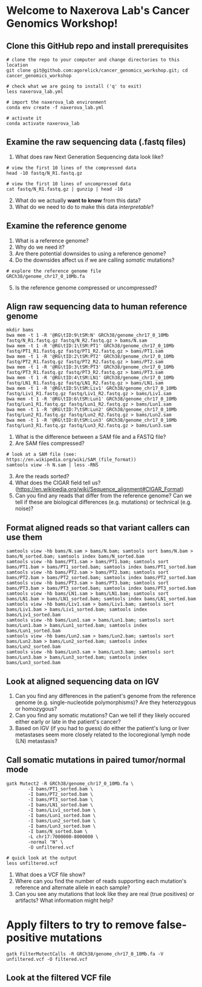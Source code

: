 # Welcome to Naxerova Lab's Cancer Genomics Workshop!

## Clone this GitHub repo and install prerequisites

```
# clone the repo to your computer and change directories to this location
git clone git@github.com:agorelick/cancer_genomics_workshop.git; cd cancer_genomics_workshop

# check what we are going to install ('q' to exit)
less naxerova_lab.yml

# import the naxerova_lab environment
conda env create -f naxerova_lab.yml

# activate it
conda activate naxerova_lab
```

## Examine the raw sequencing data (.fastq files)

1. What does raw Next Generation Sequencing data look like? 

```
# view the first 10 lines of the compressed data
head -10 fastq/N_R1.fastq.gz

# view the first 10 lines of uncompressed data
cat fastq/N_R1.fastq.gz | gunzip | head -10
```

2. What do we actually **want to know** from this data?
3. What do we need to do to make this data _interpretable_?

## Examine the reference genome

1. What is a reference genome?
2. Why do we need it?
3. Are there potential downsides to using a reference genome?
4. Do the downsides affect us if we are calling _somatic_ mutations?

```
# explore the reference genome file
GRCh38/genome_chr17_0_10Mb.fa
```
5. Is the reference genome compressed or uncompressed?


## Align raw sequencing data to human reference genome
```
mkdir bams
bwa mem -t 1 -R '@RG\tID:9\tSM:N' GRCh38/genome_chr17_0_10Mb fastq/N_R1.fastq.gz fastq/N_R2.fastq.gz > bams/N.sam
bwa mem -t 1 -R '@RG\tID:1\tSM:PT1' GRCh38/genome_chr17_0_10Mb fastq/PT1_R1.fastq.gz fastq/PT1_R2.fastq.gz > bams/PT1.sam
bwa mem -t 1 -R '@RG\tID:2\tSM:PT2' GRCh38/genome_chr17_0_10Mb fastq/PT2_R1.fastq.gz fastq/PT2_R2.fastq.gz > bams/PT2.sam
bwa mem -t 1 -R '@RG\tID:3\tSM:PT3' GRCh38/genome_chr17_0_10Mb fastq/PT3_R1.fastq.gz fastq/PT3_R2.fastq.gz > bams/PT3.sam
bwa mem -t 1 -R '@RG\tID:4\tSM:LN1' GRCh38/genome_chr17_0_10Mb fastq/LN1_R1.fastq.gz fastq/LN1_R2.fastq.gz > bams/LN1.sam
bwa mem -t 1 -R '@RG\tID:5\tSM:Liv1' GRCh38/genome_chr17_0_10Mb fastq/Liv1_R1.fastq.gz fastq/Liv1_R2.fastq.gz > bams/Liv1.sam
bwa mem -t 1 -R '@RG\tID:6\tSM:Lun1' GRCh38/genome_chr17_0_10Mb fastq/Lun1_R1.fastq.gz fastq/Lun1_R2.fastq.gz > bams/Lun1.sam
bwa mem -t 1 -R '@RG\tID:7\tSM:Lun2' GRCh38/genome_chr17_0_10Mb fastq/Lun2_R1.fastq.gz fastq/Lun2_R2.fastq.gz > bams/Lun2.sam
bwa mem -t 1 -R '@RG\tID:8\tSM:Lun3' GRCh38/genome_chr17_0_10Mb fastq/Lun3_R1.fastq.gz fastq/Lun3_R2.fastq.gz > bams/Lun3.sam
```
1. What is the difference between a SAM file and a FASTQ file?
2. Are SAM files compressed?

```
# look at a SAM file (see: https://en.wikipedia.org/wiki/SAM_(file_format))
samtools view -h N.sam | less -RNS
```
3. Are the reads sorted?
4. What does the CIGAR field tell us? (https://en.wikipedia.org/wiki/Sequence_alignment#CIGAR_Format) 
5. Can you find any reads that differ from the reference genome? Can we tell if these are biological differences (e.g. mutations) or technical (e.g. noise)?


## Format aligned reads so that variant callers can use them
```
samtools view -hb bams/N.sam > bams/N.bam; samtools sort bams/N.bam > bams/N_sorted.bam; samtools index bams/N_sorted.bam
samtools view -hb bams/PT1.sam > bams/PT1.bam; samtools sort bams/PT1.bam > bams/PT1_sorted.bam; samtools index bams/PT1_sorted.bam
samtools view -hb bams/PT2.sam > bams/PT2.bam; samtools sort bams/PT2.bam > bams/PT2_sorted.bam; samtools index bams/PT2_sorted.bam
samtools view -hb bams/PT3.sam > bams/PT3.bam; samtools sort bams/PT3.bam > bams/PT3_sorted.bam; samtools index bams/PT3_sorted.bam
samtools view -hb bams/LN1.sam > bams/LN1.bam; samtools sort bams/LN1.bam > bams/LN1_sorted.bam; samtools index bams/LN1_sorted.bam
samtools view -hb bams/Liv1.sam > bams/Liv1.bam; samtools sort bams/Liv1.bam > bams/Liv1_sorted.bam; samtools index bams/Liv1_sorted.bam
samtools view -hb bams/Lun1.sam > bams/Lun1.bam; samtools sort bams/Lun1.bam > bams/Lun1_sorted.bam; samtools index bams/Lun1_sorted.bam
samtools view -hb bams/Lun2.sam > bams/Lun2.bam; samtools sort bams/Lun2.bam > bams/Lun2_sorted.bam; samtools index bams/Lun2_sorted.bam
samtools view -hb bams/Lun3.sam > bams/Lun3.bam; samtools sort bams/Lun3.bam > bams/Lun3_sorted.bam; samtools index bams/Lun3_sorted.bam
```


## Look at aligned sequencing data on IGV

1. Can you find any differences in the patient's genome from the reference genome (e.g. single-nucleotide polymorphisms)? Are they heterozygous or homozygous?
2. Can you find any somatic mutations? Can we tell if they likely occured either early or late in the patient's cancer?
3. Based on IGV (if you had to guess) do either the patient's lung or liver metastases seem more closely related to the locoregional lymph node (LN) metastasis?


## Call somatic mutations in paired tumor/normal mode
```
gatk Mutect2 -R GRCh38/genome_chr17_0_10Mb.fa \
        -I bams/PT1_sorted.bam \
        -I bams/PT2_sorted.bam \
        -I bams/PT3_sorted.bam \
        -I bams/LN1_sorted.bam \
        -I bams/Liv1_sorted.bam \
        -I bams/Lun1_sorted.bam \
        -I bams/Lun2_sorted.bam \
        -I bams/Lun3_sorted.bam \
        -I bams/N_sorted.bam \
        -L chr17:7000000-8000000 \
        -normal "N" \
        -O unfiltered.vcf

# quick look at the output
less unfiltered.vcf
```
1. What does a VCF file show?
2. Where can you find the number of reads supporting each mutation's reference and alternate allele in each sample?
3. Can you see any mutations that look like they are real (true positives) or artifacts? What information might help?


# Apply filters to try to remove false-positive mutations
```
gatk FilterMutectCalls -R GRCh38/genome_chr17_0_10Mb.fa -V unfiltered.vcf -O filtered.vcf
```

## Look at the filtered VCF file 









